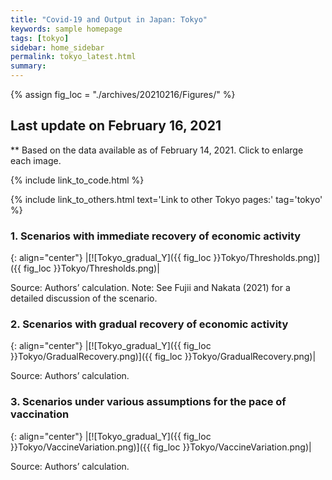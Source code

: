 ```yaml
---
title: "Covid-19 and Output in Japan: Tokyo"
keywords: sample homepage
tags: [tokyo]
sidebar: home_sidebar
permalink: tokyo_latest.html
summary:
---
```


{% assign fig_loc = "./archives/20210216/Figures/" %}

## Last update on February 16, 2021
** Based on the data available as of February 14, 2021. Click to enlarge each image.

{% include link_to_code.html %}

{% include link_to_others.html text='Link to other Tokyo pages:' tag='tokyo' %}

### 1. Scenarios with immediate recovery of economic activity

{: align="center"}
|[![Tokyo_gradual_Y]({{ fig_loc }}Tokyo/Thresholds.png)]({{ fig_loc }}Tokyo/Thresholds.png)|

Source: Authors’ calculation.
Note:	See Fujii and Nakata (2021) for a detailed discussion of the scenario.

### 2. Scenarios with gradual recovery of economic activity

{: align="center"}
|[![Tokyo_gradual_Y]({{ fig_loc }}Tokyo/GradualRecovery.png)]({{ fig_loc }}Tokyo/GradualRecovery.png)|

Source: Authors’ calculation.

### 3. Scenarios under various assumptions for the pace of vaccination

{: align="center"}
|[![Tokyo_gradual_Y]({{ fig_loc }}Tokyo/VaccineVariation.png)]({{ fig_loc }}Tokyo/VaccineVariation.png)|

Source: Authors’ calculation.
